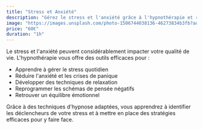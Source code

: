 ```yaml
---
title: "Stress et Anxiété"
description: "Gérez le stress et l'anxiété grâce à l'hypnothérapie et retrouvez un équilibre émotionnel."
image: "https://images.unsplash.com/photo-1506744038136-46273834b3fb?auto=format&fit=crop&w=600&q=80"
price: "60€"
duration: "1h"
---
```


Le stress et l'anxiété peuvent considérablement impacter votre qualité de vie. L'hypnothérapie vous offre des outils efficaces pour :

- Apprendre à gérer le stress quotidien
- Réduire l'anxiété et les crises de panique
- Développer des techniques de relaxation
- Reprogrammer les schémas de pensée négatifs
- Retrouver un équilibre émotionnel

Grâce à des techniques d'hypnose adaptées, vous apprendrez à identifier les déclencheurs de votre stress et à mettre en place des stratégies efficaces pour y faire face.
